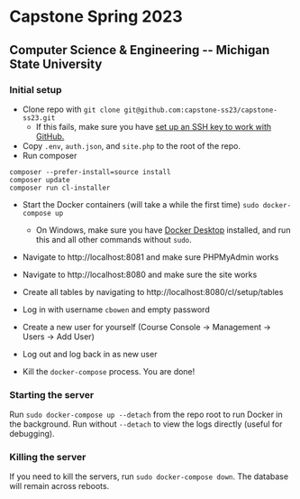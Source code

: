 # Capstone Spring 2023
## Computer Science & Engineering -- Michigan State University

### Initial setup
* Clone repo with `git clone git@github.com:capstone-ss23/capstone-ss23.git`
    - If this fails, make sure you have [set up an SSH key to work with GitHub.](https://docs.github.com/en/authentication/connecting-to-github-with-ssh/about-ssh)
* Copy `.env`, `auth.json`, and `site.php` to the root of the repo.
* Run composer

```{bash}
composer --prefer-install=source install
composer update
composer run cl-installer
```

* Start the Docker containers (will take a while the first time) `sudo docker-compose up`
    - On Windows, make sure you have [Docker Desktop](https://www.docker.com/products/docker-desktop/) installed, and run this and all other commands without `sudo`.

* Navigate to http://localhost:8081 and make sure PHPMyAdmin works
* Navigate to http://localhost:8080 and make sure the site works
* Create all tables by navigating to http://localhost:8080/cl/setup/tables
* Log in with username `cbowen` and empty password
* Create a new user for yourself (Course Console -> Management -> Users -> Add User)
* Log out and log back in as new user
* Kill the `docker-compose` process. You are done!

### Starting the server
Run `sudo docker-compose up --detach` from the repo root to run Docker in the background. Run without `--detach` to view the logs directly (useful for debugging).

### Killing the server
If you need to kill the servers, run `sudo docker-compose down`. The database will remain across reboots.
